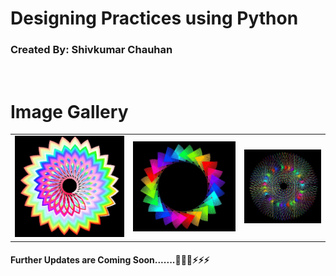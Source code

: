 <h1>Designing Practices using Python</h1>
<h3>Created By: Shivkumar Chauhan</h3>
<br/>

# Image Gallery
<table>
    <tr>
        <td>
            <img src="./Turtle_Pactice/Outputs/Design0.jpg" alt="">
        </td>
        <td>
            <img src="./Turtle_Pactice/Outputs/Design1.jpg" alt="">
        </td>
        <td>
            <img src="./Turtle_Pactice/Outputs/Design2.jpg" alt="">
        </td>
    </tr>
</table>

<h4>
    Further Updates are Coming Soon.......🚀🚀🚀⚡⚡⚡
</h4>
